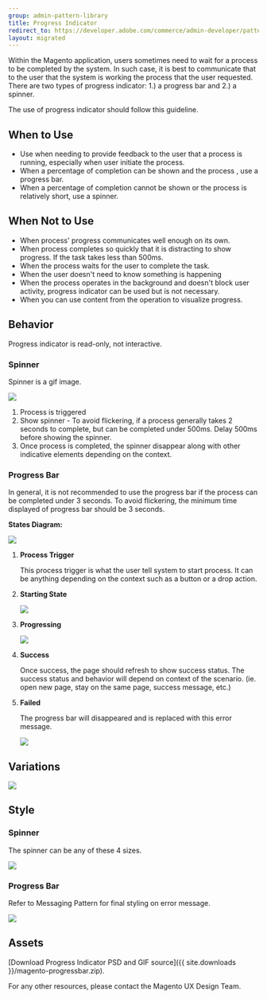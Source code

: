 ```yaml
---
group: admin-pattern-library
title: Progress Indicator
redirect_to: https://developer.adobe.com/commerce/admin-developer/pattern-library/feedback-to-user/progress-indicator/
layout: migrated
---
```

Within the Magento application, users sometimes need to wait for a process to be completed by the system. In such case, it is best to communicate that to the user that the system is working the process that the user requested. There are two types of progress indicator: 1.) a progress bar and 2.) a spinner.

The use of progress indicator should follow this guideline.

## When to Use

*  Use when needing to provide feedback to the user that a process is running, especially when user initiate the process.
*  When a percentage of completion can be shown and the process , use a progress bar.
*  When a percentage of completion cannot be shown or the process is relatively short, use a spinner.

## When Not to Use

*  When process' progress communicates well enough on its own.
*  When process completes so quickly that it is distracting to show progress. If the task takes less than 500ms.
*  When the process waits for the user to complete the task.
*  When the user doesn't need to know something is happening
*  When the process operates in the background and doesn't block user activity, progress indicator can be used but is not necessary.
*  When you can use content from the operation to visualize progress.

## Behavior

Progress indicator is read-only, not interactive.

### Spinner

Spinner is a gif image.

![](img/Spinner-lg.gif)

1. Process is triggered
1. Show spinner - To avoid flickering, if a process generally takes 2 seconds to complete, but can be completed under 500ms. Delay 500ms before showing the spinner.
1. Once process is completed, the spinner disappear along with other indicative elements depending on the context.

### Progress Bar

In general, it is not recommended to use the progress bar if the process can be completed under 3 seconds. To avoid flickering, the minimum time displayed of progress bar should be 3 seconds.

**States Diagram:**

![](img/progressbar-behavior-diagram.png)

1. **Process Trigger**

   This process trigger is what the user tell system to start process. It can be anything depending on the context such as a button or a drop action.

1. **Starting State**

   ![](img/progressbar-starting-state.png)

1. **Progressing**

   ![](img/progressbar-progressing.png)

1. **Success**

   Once success, the page should refresh to show success status. The success status and behavior will depend on context of the scenario. (ie. open new page, stay on the same page, success message, etc.)

1. **Failed**

   The progress bar will disappeared and is replaced with this error message.

   ![](img/progressbar-failed.png)

## Variations

![](img/variations.png)

## Style

### Spinner

The spinner can be any of these 4 sizes.

![](img/style-spinner.png)

### Progress Bar

Refer to Messaging Pattern for final styling on error message.

![](img/style-progressbar.png)

## Assets

[Download Progress Indicator PSD and GIF source]({{ site.downloads }}/magento-progressbar.zip).

For any other resources, please contact the Magento UX Design Team.
